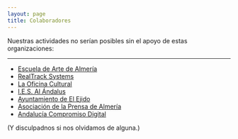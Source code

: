 ```yaml
---
layout: page
title: Colaboradores
---
```


Nuestras actividades no serían posibles sin el apoyo de estas organizaciones:

---

* [Escuela de Arte de Almería][1]
* [RealTrack Systems][2]
* [La Oficina Cultural][3]
* [I.E.S. Al Ándalus][4]  
* [Ayuntamiento de El Ejido][5]
* [Asociación de la Prensa de Almería][6]
* [Andalucía Compromiso Digital][7]

(Y disculpadnos si nos olvidamos de alguna.)

[1]: http://www.eaalmeria.es
[2]: http://www.realtracksystems.com
[3]: http://laoficinacultural.org   
[4]: http://iesalandalus.org/
[5]: http://www.elejido.org/ 
[6]: http://almeria.fape.es/
[7]: http://www.blog.andaluciacompromisodigital.org/category/almeria/

